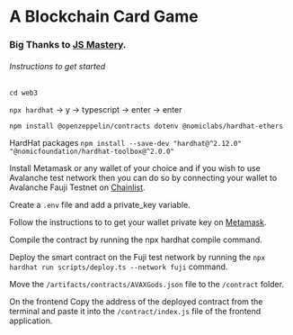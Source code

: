 # A Blockchain Card Game



### Big Thanks to [JS Mastery](https://github.com/adrianhajdin). 

###### Instructions to get started 

`cd web3`

`npx hardhat` -> y → typescript → enter → enter

`npm install @openzeppelin/contracts dotenv @nomiclabs/hardhat-ethers`

HardHat packages `npm install --save-dev "hardhat@^2.12.0" "@nomicfoundation/hardhat-toolbox@^2.0.0"`

Install Metamask or any wallet of your choice and if you wish to use Avalanche test network then you can do so by connecting your wallet to Avalanche Fauji Testnet on [Chainlist](https://chainlist.org/?search=avalanche+fuji&testnets=true).

Create a `.env` file and add a private_key variable.

Follow the instructions to to get your wallet private key on [Metamask](https://support.metamask.io/hc/en-us/articles/360015289632-How-to-export-an-account-s-private-key).

Compile the contract by running the npx hardhat compile command.

Deploy the smart contract on the Fuji test network by running the `npx hardhat run scripts/deploy.ts --network fuji` command.

Move the `/artifacts/contracts/AVAXGods.json` file to the `/contract` folder.

On the frontend Copy the address of the deployed contract from the terminal and paste it into the `/contract/index.js` file of the frontend application.





